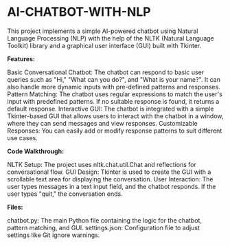 # AI-CHATBOT-WITH-NLP

This project implements a simple AI-powered chatbot using Natural Language Processing (NLP) with the help of the NLTK (Natural Language Toolkit) library and a graphical user interface (GUI) built with Tkinter.

**Features:**

Basic Conversational Chatbot: The chatbot can respond to basic user queries such as "Hi," "What can you do?", and "What is your name?". It can also handle more dynamic inputs with pre-defined patterns and responses.
Pattern Matching: The chatbot uses regular expressions to match the user's input with predefined patterns. If no suitable response is found, it returns a default response.
Interactive GUI: The chatbot is integrated with a simple Tkinter-based GUI that allows users to interact with the chatbot in a window, where they can send messages and view responses.
Customizable Responses: You can easily add or modify response patterns to suit different use cases.

**Code Walkthrough:**

NLTK Setup: The project uses nltk.chat.util.Chat and reflections for conversational flow.
GUI Design: Tkinter is used to create the GUI with a scrollable text area for displaying the conversation.
User Interaction: The user types messages in a text input field, and the chatbot responds. If the user types "quit," the conversation ends.

**Files:**

chatbot.py: The main Python file containing the logic for the chatbot, pattern matching, and GUI.
settings.json: Configuration file to adjust settings like Git ignore warnings.
